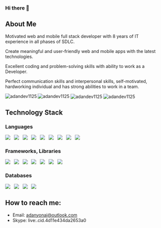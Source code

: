 ### Hi there 👋


## About Me

Motivated web and mobile full stack developer with 8 years of IT experience in all phases of SDLC.

Create meaningful and user-friendly web and mobile apps with the latest technologies.

Excellent coding and problem-solving skills with ability to work as a Developer.

Perfect communication skills and interpersonal skills, self-motivated, hardworking individual and has strong abilities to work in a team.

<img src="https://komarev.com/ghpvc/?username=adandev1125&label=Profile%20views&color=4e982f&style=for-the-badge" alt="adandev1125" />

<img align="left" src="https://github-readme-stats.vercel.app/api/top-langs?username=adandev1125&show_icons=true&locale=en&layout=compact" alt="adandev1125" />
<img align="center" src="https://github-readme-stats.vercel.app/api?username=adandev1125&show_icons=true&locale=en" alt="adandev1125" />
<img align="center" src="https://github-readme-streak-stats.herokuapp.com/?user=adandev1125&" alt="adandev1125" />

## Technology Stack
### Languages
<img src="https://img.shields.io/badge/C++-3eb414?style=for-the-badge"/>&nbsp;&nbsp;
<img src="https://img.shields.io/badge/Java-d28139?style=for-the-badge"/>&nbsp;&nbsp;
<img src="https://img.shields.io/badge/SQL-9e39d2?style=for-the-badge"/>&nbsp;&nbsp;
<img src="https://img.shields.io/badge/Golang-4dacd7?style=for-the-badge&logo=go&logoColor=white"/>&nbsp;&nbsp;
<img src="https://img.shields.io/badge/Javascript-333333?style=for-the-badge&logo=javascript"/>&nbsp;&nbsp;
<img src="https://img.shields.io/badge/TypeScript-4879c7?style=for-the-badge&logo=TypeScript&logoColor=white"/>&nbsp;&nbsp;
<img src="https://img.shields.io/badge/PHP-797cb5?style=for-the-badge&logo=php&logoColor=white"/>&nbsp;&nbsp;
<img src="https://img.shields.io/badge/HTML5-d35126?style=for-the-badge&logo=html5&logoColor=white"/>&nbsp;&nbsp;
<img src="https://img.shields.io/badge/CSS3-ae4471?style=for-the-badge&logo=css3"/>&nbsp;&nbsp;

### Frameworks, Libraries
<img src="https://img.shields.io/badge/Spring%20Boot-7ab23b?style=for-the-badge&logo=spring&logoColor=white"/>&nbsp;&nbsp;
<img src="https://img.shields.io/badge/Node.js-4e982f?style=for-the-badge&logo=node.js&logoColor=white"/>&nbsp;&nbsp;
<img src="https://img.shields.io/badge/React-247cde?style=for-the-badge&logo=react&logoColor=white"/>&nbsp;&nbsp;
<img src="https://img.shields.io/badge/React Native-247cde?style=for-the-badge&logo=react&logoColor=white"/>&nbsp;&nbsp;
<img src="https://img.shields.io/badge/Angular-red?style=for-the-badge&logo=Angular"/>&nbsp;&nbsp;
<img src="https://img.shields.io/badge/TailwindCSS-52b6d4?style=for-the-badge&logo=tailwindcss&logoColor=white"/>&nbsp;&nbsp;
<img src="https://img.shields.io/badge/CodeIgniter-de4524?style=for-the-badge&logo=codeigniter&logoColor=white"/>&nbsp;&nbsp;

### Databases
<img src="https://img.shields.io/badge/MySQL-517aa1?style=for-the-badge&logo=mysql&logoColor=white"/>&nbsp;&nbsp;
<img src="https://img.shields.io/badge/Oracle-870f0f?style=for-the-badge&logo=oracle&logoColor=white"/>&nbsp;&nbsp;
<img src="https://img.shields.io/badge/MongoDB-5ca146?style=for-the-badge&logo=mongodb&logoColor=white"/>&nbsp;&nbsp;
<img src="https://img.shields.io/badge/Firebase-333333?style=for-the-badge&logo=firebase"/>&nbsp;&nbsp;

## How to reach me:
- Email: adanyonai@outlook.com
- Skype: live:.cid.4d11e434da2653a0

